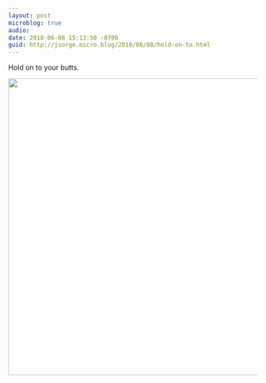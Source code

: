 ```yaml
---
layout: post
microblog: true
audio: 
date: 2018-06-08 15:13:50 -0700
guid: http://jsorge.micro.blog/2018/06/08/hold-on-to.html
---
```

Hold on to your butts.

<img src="http://mb.jsorge.net/uploads/2018/f07245a1d2.jpg" width="600" height="600" />
